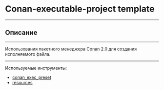 # Conan-executable-project template
___
## Описание
___
Использования пакетного менеджера Conan 2.0 для создания исполняемого файла.
___
Используемые инструменты:
+ [conan_exec_preset](../../../tools/conan_exec_preset/doc/README_RUS.md)
+ [resources](../../../tools/resources/doc/README_RUS.md)
